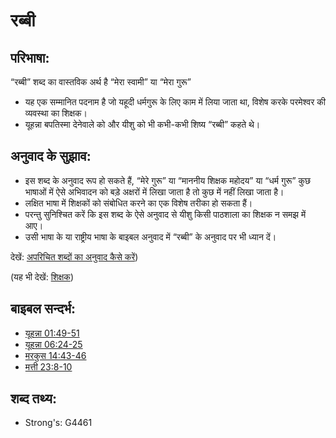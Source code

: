 # रब्बी #

## परिभाषा: ##

“रब्बी” शब्द का वास्तविक अर्थ है “मेरा स्वामी” या “मेरा गुरू”

* यह एक सम्मानित पदनाम है जो यहूदी धर्मगुरू के लिए काम में लिया जाता था, विशेष करके परमेश्वर की व्यवस्था का शिक्षक।
* यूहन्ना बपतिस्मा देनेवाले को और यीशु को भी कभी-कभी शिष्य “रब्बी” कहते थे।

## अनुवाद के सुझाव: ##

* इस शब्द के अनुवाद रूप हो सकते हैं, “मेरे गुरू” या “माननीय शिक्षक महोदय” या “धर्म गुरू” कुछ भाषाओं में ऐसे अभिवादन को बड़े अक्षरों में लिखा जाता है तो कुछ में नहीं लिखा जाता है।
* लक्षित भाषा में शिक्षकों को संबोधित करने का एक विशेष तरीका हो सकता हैं।
* परन्तु सुनिश्चित करें कि इस शब्द के ऐसे अनुवाद से यीशु किसी पाठशाला का शिक्षक न समझ में आए।
* उसी भाषा के या राष्ट्रीय भाषा के बाइबल अनुवाद में “रब्बी” के अनुवाद पर भी ध्यान दें। 

देखें: [अपरिचित शब्दों का अनुवाद कैसे करें](rc://hi/ta/man/translate/translate-unknown))

(यह भी देखें: [शिक्षक](../other/teacher.md))

## बाइबल सन्दर्भ: ##

* [यूहन्ना 01:49-51](rc://hi/tn/help/jhn/01/49)
* [यूहन्ना 06:24-25](rc://hi/tn/help/jhn/06/24)
* [मरकुस 14:43-46](rc://hi/tn/help/mrk/14/43)
* [मत्ती 23:8-10](rc://hi/tn/help/mat/23/08)

## शब्द तथ्य: ##

* Strong's: G4461
